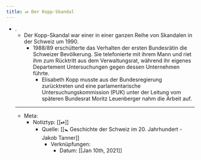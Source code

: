 ```yaml
---
title: ⏯ Der Kopp-Skandal
---
```


- .
	- Der Kopp-Skandal war einer in einer ganzen Reihe von Skandalen in der Schweiz um 1990.
		- 1988/89 erschütterte das Verhalten der ersten Bundesrätin die Schweizer Bevölkerung. Sie telefonierte mit ihrem Mann und riet ihm zum Rücktritt aus dem Verwaltungsrat, während ihr eigenes Departement Untersuchungen gegen dessen Unternehmen führte.
			- Elisabeth Kopp musste aus der Bundesregierung zurücktreten und eine parlamentarische Untersuchungskommission (PUK) unter der Leitung vom späteren Bundesrat Moritz Leuenberger nahm die Arbeit auf.
	- ---
	- Meta:
		- Notiztyp: [[⏯]]
			- Quelle: [[🚼 Geschichte der Schweiz im 20. Jahrhundert - Jakob Tanner]]
				- Verknüpfungen:
					- Datum: [[Jan 10th, 2021]]